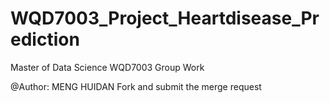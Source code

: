 # WQD7003_Project_Heartdisease_Prediction
Master of Data Science WQD7003 Group Work

@Author: MENG HUIDAN
Fork and submit the merge request
